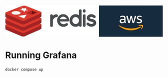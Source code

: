 <img src="../../img/redis-logo-full-color-rgb.png" height=100/><img align="right" src="../../img/aws-logo-1.jpeg" height=100 />

# Running Grafana

`docker compose up`